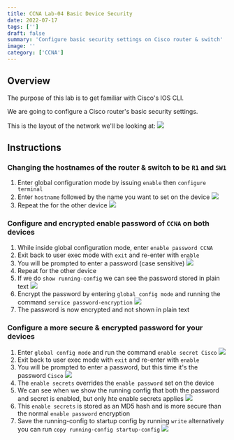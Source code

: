```yaml
---
title: CCNA Lab-04 Basic Device Security
date: 2022-07-17
tags: ['']
draft: false
summary: 'Configure basic security settings on Cisco router & switch'
image: ''
category: ['CCNA']
---
```


## Overview

The purpose of this lab is to get familiar with Cisco's IOS CLI.

We are going to configure a Cisco router's basic security settings.

This is the layout of the network we'll be looking at:
![](https://bui.blob.core.windows.net/labs/Lab_2022_07_17_48_24.webp)

## Instructions

### Changing the hostnames of the router & switch to be `R1` and `SW1`

1. Enter global configuration mode by issuing `enable` then `configure terminal`
2. Enter `hostname` followed by the name you want to set on the device
   ![](https://bui.blob.core.windows.net/labs/Lab_2022_07_17_53_32.webp)
3. Repeat the for the other device
   ![](https://bui.blob.core.windows.net/labs/Lab_2022_07_17_55_03.webp)

### Configure and encrypted enable password of `CCNA` on both devices

1. While inside global configuration mode, enter `enable password CCNA`
2. Exit back to user exec mode with `exit` and re-enter with `enable`
3. You will be prompted to enter a password (case sensitive)
   ![](https://bui.blob.core.windows.net/labs/Lab_2022_07_17_02_03.webp)
4. Repeat for the other device
5. If we do `show running-config` we can see the password stored in plain text
   ![](https://bui.blob.core.windows.net/labs/Lab_2022_07_17_03_28.webp)
6. Encrypt the password by entering `global config mode` and running the command `service password-encryption`
   ![](https://bui.blob.core.windows.net/labs/Lab_2022_07_17_05_19.webp)
7. The password is now encrypted and not shown in plain text

### Configure a more secure & encrypted password for your devices

1. Enter `global config mode` and run the command `enable secret Cisco`
   ![](https://bui.blob.core.windows.net/labs/Lab_2022_07_17_12_32.webp)
2. Exit back to user exec mode with `exit` and re-enter with `enable`
3. You will be prompted to enter a password, but this time it's the password `Cisco`
   ![](https://bui.blob.core.windows.net/labs/Lab_2022_07_17_13_51.webp)
4. The `enable secrets` overrides the `enable password` set on the device
5. We can see when we show the running config that both the password and secret is enabled, but only hte enable secrets applies
   ![](https://bui.blob.core.windows.net/labs/Lab_2022_07_17_15_20.webp)
6. This `enable secrets` is stored as an MD5 hash and is more secure than the normal `enable password` encryption
7. Save the running-config to startup config by running `write` alternatively you can run `copy running-config startup-config`
   ![](https://bui.blob.core.windows.net/labs/Lab_2022_07_17_18_10.webp)
